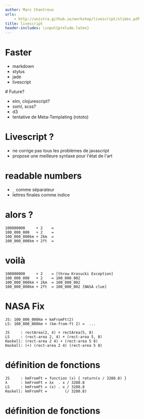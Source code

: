 ```yaml
---
author: Marc Chantreux
urls:
    - http://unistra.github.io/workshop/livescript/slides.pdf
title: livescript
header-includes: \input{prelude.latex}
---
```


# Faster

* markdown
* stylus
* jade
* livescript

# Future?

* elm, clojurescript?
* sxml, scss?
* d3
* tentative de Meta-Templating (rototo)

# Livescript ?

* ne corrige pas tous les problèmes de javascript
* propose une meilleure syntaxe pour l'état de l'art

# readable numbers

* `_` comme séparateur
* lettres finales comme indice

# alors ?

    100000000     + 2    =
    100_000_000   + 2    =
    100_000_000km + 2km  =
    100_000_000km + 2ft  =

# voilà

    100000000     + 2    = [throw Krasucki Exception]
    100_000_000   + 2    = 100_000_002
    100_000_000km + 2km  = 100_000_002
    100_000_000km + 2ft  = 100_000_002 [NASA clue]

# NASA Fix

    JS: 100_000_000km + kmFromFt(2)
    LS: 100_000_000km + (km-from-ft 2) =  ...

    JS     : rectArea(2, 4) + rectArea(5, 8)
    LS     : (rect-area 2, 4) + (rect-area 5, 8)
    Haskell: (rect-area 2 4) + (rect-area 5 8)
    Haskell: (+) (rect-area 2 4) (rect-area 5 8)

# définition de fonctions

    JS     : kmFromFt = function (x) { return(x / 3280.8) }
    λ      : kmFromFt = λx  . x / 3280.8
    LS     : kmFromFt = (x) . x / 3280.8
    Haskell: kmFromFt =        (/ 3280.8)

# définition de fonctions

